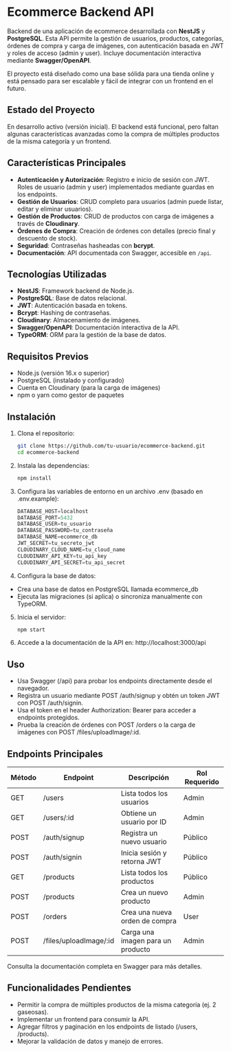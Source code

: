 # Ecommerce Backend API

Backend de una aplicación de ecommerce desarrollada con **NestJS** y **PostgreSQL**. Esta API permite la gestión de usuarios, productos, categorías, órdenes de compra y carga de imágenes, con autenticación basada en JWT y roles de acceso (admin y user). Incluye documentación interactiva mediante **Swagger/OpenAPI**.

El proyecto está diseñado como una base sólida para una tienda online y está pensado para ser escalable y fácil de integrar con un frontend en el futuro.

## Estado del Proyecto

En desarrollo activo (versión inicial). El backend está funcional, pero faltan algunas características avanzadas como la compra de múltiples productos de la misma categoría y un frontend.

## Características Principales

- **Autenticación y Autorización**: Registro e inicio de sesión con JWT. Roles de usuario (admin y user) implementados mediante guardas en los endpoints.
- **Gestión de Usuarios**: CRUD completo para usuarios (admin puede listar, editar y eliminar usuarios).
- **Gestión de Productos**: CRUD de productos con carga de imágenes a través de **Cloudinary**.
- **Órdenes de Compra**: Creación de órdenes con detalles (precio final y descuento de stock).
- **Seguridad**: Contraseñas hasheadas con **bcrypt**.
- **Documentación**: API documentada con Swagger, accesible en `/api`.

## Tecnologías Utilizadas

- **NestJS**: Framework backend de Node.js.
- **PostgreSQL**: Base de datos relacional.
- **JWT**: Autenticación basada en tokens.
- **Bcrypt**: Hashing de contraseñas.
- **Cloudinary**: Almacenamiento de imágenes.
- **Swagger/OpenAPI**: Documentación interactiva de la API.
- **TypeORM**: ORM para la gestión de la base de datos.

## Requisitos Previos

- Node.js (versión 16.x o superior)
- PostgreSQL (instalado y configurado)
- Cuenta en Cloudinary (para la carga de imágenes)
- npm o yarn como gestor de paquetes

## Instalación

1. Clona el repositorio:
   ```bash
   git clone https://github.com/tu-usuario/ecommerce-backend.git
   cd ecommerce-backend

2. Instala las dependencias:
    ```bash
    npm install
    ```

3. Configura las variables de entorno en un archivo .env (basado en .env.example):
    ```js
    DATABASE_HOST=localhost
    DATABASE_PORT=5432
    DATABASE_USER=tu_usuario
    DATABASE_PASSWORD=tu_contraseña
    DATABASE_NAME=ecommerce_db
    JWT_SECRET=tu_secreto_jwt
    CLOUDINARY_CLOUD_NAME=tu_cloud_name
    CLOUDINARY_API_KEY=tu_api_key
    CLOUDINARY_API_SECRET=tu_api_secret
    ```

4. Configura la base de datos:
- Crea una base de datos en PostgreSQL llamada ecommerce_db
- Ejecuta las migraciones (si aplica) o sincroniza manualmente con TypeORM.

5. Inicia el servidor:
    ```bash
    npm start
    ```
6. Accede a la documentación de la API en: http://localhost:3000/api

## Uso

- Usa Swagger (/api) para probar los endpoints directamente desde el navegador.
- Registra un usuario mediante POST /auth/signup y obtén un token JWT con POST /auth/signin.
- Usa el token en el header Authorization: Bearer <token> para acceder a endpoints protegidos.
- Prueba la creación de órdenes con POST /orders o la carga de imágenes con POST /files/uploadImage/:id.

## Endpoints Principales

| Método | Endpoint                  | Descripción                        | Rol Requerido |
|--------|---------------------------|------------------------------------|---------------|
| GET    | /users                   | Lista todos los usuarios          | Admin         |
| GET    | /users/:id               | Obtiene un usuario por ID         | Admin         |
| POST   | /auth/signup             | Registra un nuevo usuario         | Público       |
| POST   | /auth/signin             | Inicia sesión y retorna JWT       | Público       |
| GET    | /products                | Lista todos los productos         | Público       |
| POST   | /products                | Crea un nuevo producto            | Admin         |
| POST   | /orders                  | Crea una nueva orden de compra    | User          |
| POST   | /files/uploadImage/:id   | Carga una imagen para un producto | Admin         |

Consulta la documentación completa en Swagger para más detalles.

## Funcionalidades Pendientes

- Permitir la compra de múltiples productos de la misma categoría (ej. 2 gaseosas).
- Implementar un frontend para consumir la API.
- Agregar filtros y paginación en los endpoints de listado (/users, /products).
- Mejorar la validación de datos y manejo de errores.